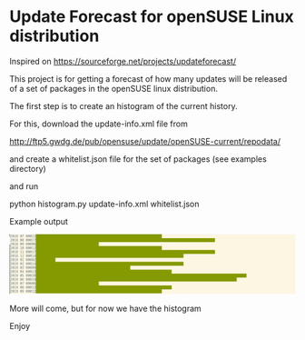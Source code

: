 # Update Forecast for openSUSE Linux distribution

Inspired on https://sourceforge.net/projects/updateforecast/

This project is for getting a forecast of how many updates will be released of a set of packages in the openSUSE linux distribution.

The first step is to create an histogram of the current history.

For this, download the update-info.xml file from 

http://ftp5.gwdg.de/pub/opensuse/update/openSUSE-current/repodata/

and create a whitelist.json file for the set of packages (see examples directory)

and run

python histogram.py update-info.xml whitelist.json

Example output

![Example output](example_output.png?raw=true "Example output")

More will come, but for now we have the histogram

Enjoy



